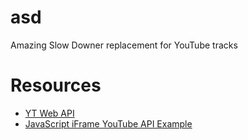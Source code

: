# asd
Amazing Slow Downer replacement for YouTube tracks

# Resources
- [YT Web API][1]
- [JavaScript iFrame YouTube API Example][2]

[1]: https://developers.google.com/youtube/iframe_api_reference
[2]: https://webninjadeveloper.com/javascript/javascript-iframe-youtube-api-example-to-embed-video-with-advanced-controls-in-browser/

